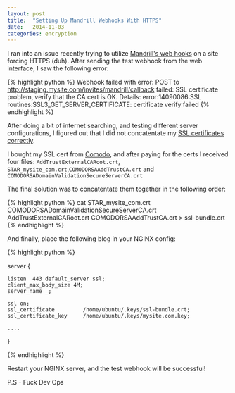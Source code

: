 ```yaml
---
layout: post
title:  "Setting Up Mandrill Webhooks With HTTPS"
date:   2014-11-03
categories: encryption
---
```


I ran into an issue recently trying to utilize [Mandrill's web hooks](https://mandrillapp.com/settings/webhooks) on a site forcing HTTPS (duh). After sending the test webhook from the web interface, I saw the following error:

{% highlight python %}
Webhook failed with error: POST to 
http://staging.mysite.com/invites/mandrill/callback failed: 
SSL certificate problem, verify that the CA cert is OK. 
Details: error:14090086:SSL 
routines:SSL3_GET_SERVER_CERTIFICATE:
certificate verify failed
{% endhighlight %}

After doing a bit of internet searching, and testing different server configurations, I figured out that I did not concatentate my [SSL certificates correctly](https://support.comodo.com/index.php?/Default/Knowledgebase/Article/View/789/37/certificate-installation-nginx).

I bought my SSL cert from [Comodo](https://ssl.comodo.com/), and after paying for the certs I received four files: `AddTrustExternalCARoot.crt`, `STAR_mysite_com.crt`,`COMODORSAAddTrustCA.crt`	and `COMODORSADomainValidationSecureServerCA.crt`	

The final solution was to concatentate them together in the following order:

{% highlight python %}
cat STAR_mysite_com.crt COMODORSADomainValidationSecureServerCA.crt 
AddTrustExternalCARoot.crt COMODORSAAddTrustCA.crt > ssl-bundle.crt
{% endhighlight %}


And finally, place the following blog in your NGINX config:

{% highlight python %}

server {

	listen	443 default_server ssl;
	client_max_body_size 4M;
	server_name _;

	ssl on;
	ssl_certificate			/home/ubuntu/.keys/ssl-bundle.crt;
	ssl_certificate_key		/home/ubuntu/.keys/mysite.com.key;
	
	....
}

{% endhighlight %}

Restart your NGINX server, and the test webhook will be successful!

P.S - Fuck Dev Ops
